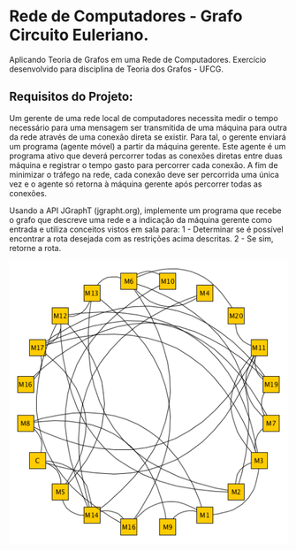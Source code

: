 # Rede de Computadores - Grafo Circuito Euleriano.
Aplicando Teoria de Grafos em uma Rede de Computadores. Exercício desenvolvido para disciplina de Teoria dos Grafos - UFCG.

## Requisitos do Projeto:

Um gerente de uma rede local de computadores necessita medir o tempo necessário para uma mensagem ser transmitida de uma máquina para outra da rede através de uma conexão direta se existir. Para tal, o gerente enviará um programa (agente móvel) a partir da máquina gerente. Este agente é um programa ativo que deverá percorrer todas as conexões diretas entre duas máquina e registrar o tempo gasto para percorrer cada conexão. A fim de minimizar o tráfego na rede, cada conexão deve ser percorrida uma única vez e o agente só retorna à máquina gerente após percorrer todas as conexões.

Usando a API JGraphT (jgrapht.org), implemente um programa que recebe o grafo que descreve uma rede e a indicação da máquina gerente como entrada e utiliza conceitos vistos em sala para:
1 - Determinar se é possível encontrar a rota desejada com as restrições acima descritas.
2 - Se sim, retorne a rota.

![Grafo da Rede de Computadores](rede.png)
